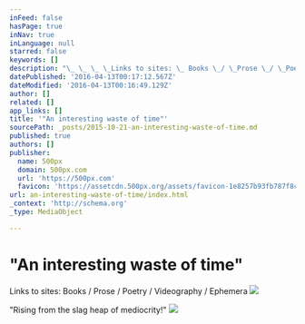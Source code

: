 ```yaml
---
inFeed: false
hasPage: true
inNav: true
inLanguage: null
starred: false
keywords: []
description: "\_ \_ \_ \_Links to sites: \_ Books \_/ \_Prose \_/ \_Poetry \_/ \_Videography \_/ \_Ephemera"
datePublished: '2016-04-13T00:17:12.567Z'
dateModified: '2016-04-13T00:16:49.129Z'
author: []
related: []
app_links: []
title: '"An interesting waste of time"'
sourcePath: _posts/2015-10-21-an-interesting-waste-of-time.md
published: true
authors: []
publisher:
  name: 500px
  domain: 500px.com
  url: 'https://500px.com'
  favicon: 'https://assetcdn.500px.org/assets/favicon-1e8257b93fb787f8ceb66b5522ee853c.ico'
url: an-interesting-waste-of-time/index.html
_context: 'http://schema.org'
_type: MediaObject

---
```

# "An interesting waste of time"

Links to sites:   Books  /  Prose  /  Poetry  /  Videography  /  Ephemera
![](https://the-grid-user-content.s3-us-west-2.amazonaws.com/326537c1-9605-4a7d-8fd2-acc85977da30.jpg)

"Rising from the slag heap of mediocrity!"
![](https://the-grid-user-content.s3-us-west-2.amazonaws.com/55dbbe2d-bb8f-4b00-b097-0d5d51a2e600.jpg)